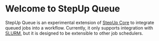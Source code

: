 # Welcome to StepUp Queue

StepUp Queue is an experimental extension of
[StepUp Core](https://reproducible-reporting.github.io/stepup-core)
to integrate queued jobs into a workflow.
Currently, it only supports integration with [SLURM](https://slurm.schedmd.com/),
but it is designed to be extensible to other job schedulers.

